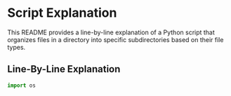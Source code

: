 # Script Explanation

This README provides a line-by-line explanation of a Python script that organizes files in a directory into specific subdirectories based on their file types.

## Line-By-Line Explanation

```python
import os
